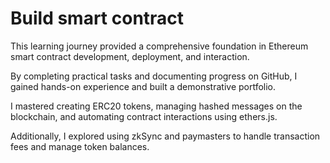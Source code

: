 # Build smart contract

This learning journey provided a comprehensive foundation in Ethereum smart contract development, deployment, and interaction. 

By completing practical tasks and documenting progress on GitHub, I gained hands-on experience and built a demonstrative portfolio. 

I mastered creating ERC20 tokens, managing hashed messages on the blockchain, and automating contract interactions using ethers.js. 

Additionally, I explored using zkSync and paymasters to handle transaction fees and manage token balances.
